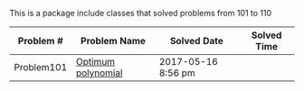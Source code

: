 This is a package include classes that solved problems from 101 to 110


|   Problem #   | Problem Name  |  Solved Date  |  Solved Time  |
| ------------- | ------------- | ------------- | ------------- |
|   Problem101  | [Optimum polynomial](https://projecteuler.net/problem=101)  | 2017-05-16 8:56 pm |
